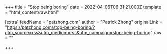 
+++
title = "Stop being boring"
date = 2022-04-06T06:31:21.000Z
template = "html_content/raw.html"

[extra]
feedName = "patzhong.com"
author = "Patrick Zhong"
originalLink = "https://patzhong.com/stop-being-boring/?utm_source=rss&utm_medium=rss&utm_campaign=stop-being-boring"
raw = ""

+++

